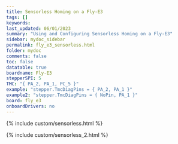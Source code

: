 ```yaml
---
title: Sensorless Homing on a Fly-E3
tags: []
keywords: 
last_updated: 06/01/2023
summary: "Using and Configuring Sensorless Homing on a Fly-E3"
sidebar: mydoc_sidebar
permalink: fly_e3_sensorless.html
folder: mydoc
comments: false
toc: false
datatable: true
boardname: Fly-E3
stepperSPI: 5
TMC: "{ PA_2, PA_1, PC_5 }"
example: "stepper.TmcDiagPins = { PA_2, PA_1 }"
example2: "stepper.TmcDiagPins = { NoPin, PA_1 }"
board: fly_e3
onboardDrivers: no
---
```


{% include custom/sensorless.html %}

{% include custom/sensorless_2.html %}